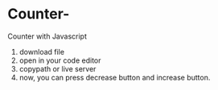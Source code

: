 # Counter-
Counter with Javascript
1. download file
2. open in your code editor
3. copypath or live server
4. now, you can press decrease button and increase button.
   
